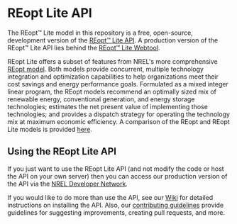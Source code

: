 REopt Lite API
=========
The REopt™ Lite model in this repository is a free, open-source, development version of the [REopt™ Lite API](https://developer.nrel.gov/docs/energy-optimization/reopt-v1/). A production version of the REopt™ Lite API lies behind the [REopt™ Lite Webtool](https://reopt.nrel.gov/tool).

REopt Lite offers a subset of features from NREL's more comprehensive [REopt model](https://reopt.nrel.gov/about/).
Both models provide concurrent, multiple technology integration and optimization capabilities to help organizations meet their cost savings and energy performance goals. Formulated as a mixed integer linear program, the REopt models recommend an optimally sized mix of renewable energy, conventional generation, and energy storage technologies; estimates the net present value of implementing those technologies; and provides a dispatch strategy for operating the technology mix at maximum economic efficiency. A comparison of the REopt and REopt Lite models is provided [here](https://reopt.nrel.gov/analysis/capabilities-comparison.html).

## Using the REopt Lite API
If you just want to use the REopt Lite API (and not modify the code or host the API on your own server) then you can access our production version of the API via the [NREL Developer Network](https://developer.nrel.gov/docs/energy-optimization/reopt-v1/). 

If you would like to do more than use the API, see our [Wiki](https://github.com/NREL/reopt_api/wiki) for detailed instructions on installing the API. Also, our [contributing guidelines](https://github.com/NREL/reopt_api/blob/develop/CONTRIBUTING.md) provide guidelines for suggesting improvements, creating pull requests, and more.
